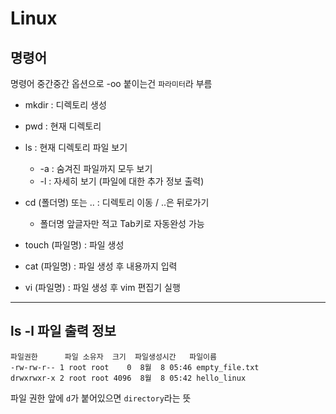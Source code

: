 # **Linux**

## **명령어**
명령어 중간중간 옵션으로 -oo 붙이는건 `파라미터`라 부름

- mkdir : 디렉토리 생성
- pwd : 현재 디렉토리
- ls : 현재 디렉토리 파일 보기
    - -a : 숨겨진 파일까지 모두 보기
    - -l : 자세히 보기 (파일에 대한 추가 정보 출력)
- cd (폴더명) 또는 .. : 디렉토리 이동 / ..은 뒤로가기
    - 폴더명 앞글자만 적고 Tab키로 자동완성 가능


- touch (파일명) : 파일 생성
- cat (파일명) : 파일 생성 후 내용까지 입력
- vi (파일명) : 파일 생성 후 vim 편집기 실행



___

## **ls -l 파일 출력 정보**
```
파일권한      파일 소유자  크기  파일생성시간   파일이름
-rw-rw-r-- 1 root root    0  8월  8 05:46 empty_file.txt
drwxrwxr-x 2 root root 4096  8월  8 05:42 hello_linux
```
파일 권한 앞에 `d`가 붙어있으면 `directory`라는 뜻


